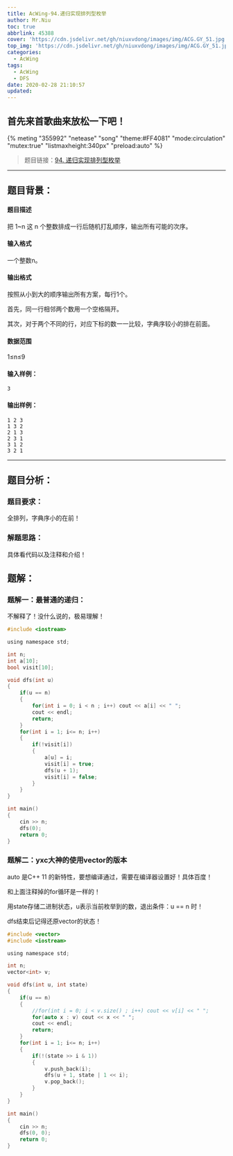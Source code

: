 ```yaml
---
title: AcWing-94.递归实现排列型枚举
author: Mr.Niu
toc: true
abbrlink: 45388
cover: 'https://cdn.jsdelivr.net/gh/niuxvdong/images/img/ACG.GY_51.jpg'
top_img: 'https://cdn.jsdelivr.net/gh/niuxvdong/images/img/ACG.GY_51.jpg'
categories:
  - AcWing
tags:
  - AcWing
  - DFS
date: 2020-02-28 21:10:57
updated:
---
```




## 首先来首歌曲来放松一下吧！

{% meting "355992" "netease" "song" "theme:#FF4081" "mode:circulation" "mutex:true" "listmaxheight:340px" "preload:auto"  %}



> 题目链接：[94. 递归实现排列型枚举](https://www.acwing.com/problem/content/description/96/)

---



## 题目背景：



#### 题目描述

把 1~n 这 n 个整数排成一行后随机打乱顺序，输出所有可能的次序。

#### 输入格式

一个整数n。

#### 输出格式

按照从小到大的顺序输出所有方案，每行1个。

首先，同一行相邻两个数用一个空格隔开。

其次，对于两个不同的行，对应下标的数一一比较，字典序较小的排在前面。

#### 数据范围

1≤n≤9

#### 输入样例：

```
3
```

#### 输出样例：

```
1 2 3
1 3 2
2 1 3
2 3 1
3 1 2
3 2 1
```

---



## 题目分析：

### 题目要求：



全排列，字典序小的在前！

### 解题思路：



具体看代码以及注释和介绍！



## 题解：



### 题解一：最普通的递归：



不解释了！没什么说的，极易理解！



```c
#include <iostream> 

using namespace std;

int n;
int a[10];
bool visit[10];

void dfs(int u)
{
	if(u == n)
	{
		for(int i = 0; i < n ; i++) cout << a[i] << " ";
		cout << endl;
		return;
	}
	for(int i = 1; i<= n; i++)
	{
		if(!visit[i])
		{
			a[u] = i;
			visit[i] = true;
			dfs(u + 1);
			visit[i] = false;
		}
	}
}

int main()
{
	cin >> n;
	dfs(0);
	return 0;
}
```



### 题解二：yxc大神的使用vector的版本



auto 是C++ 11 的新特性，要想编译通过，需要在编译器设置好！具体百度！

和上面注释掉的for循环是一样的！

用state存储二进制状态，u表示当前枚举到的数，退出条件：u == n 时！

dfs结束后记得还原vector的状态！



```c
#include <vector>
#include <iostream> 

using namespace std;

int n;
vector<int> v;

void dfs(int u, int state)
{
	if(u == n)
	{
		//for(int i = 0; i < v.size() ; i++) cout << v[i] << " ";
		for(auto x : v) cout << x << " ";
		cout << endl;
		return;
	}
	for(int i = 1; i<= n; i++)
	{
		if(!(state >> i & 1))
		{
			v.push_back(i);
			dfs(u + 1, state | 1 << i);
			v.pop_back();
		}
	}
}

int main()
{
	cin >> n;
	dfs(0, 0);
	return 0;
}
```

